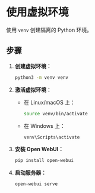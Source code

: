 # 使用虚拟环境

使用 `venv` 创建隔离的 Python 环境。

## 步骤

1. **创建虚拟环境：**

   ```bash
   python3 -m venv venv
   ```

2. **激活虚拟环境：**

   - 在 Linux/macOS 上：

     ```bash
     source venv/bin/activate
     ```

   - 在 Windows 上：

     ```bash
     venv\Scripts\activate
     ```

3. **安装 Open WebUI：**

   ```bash
   pip install open-webui
   ```

4. **启动服务器：**

   ```bash
   open-webui serve
   ```
